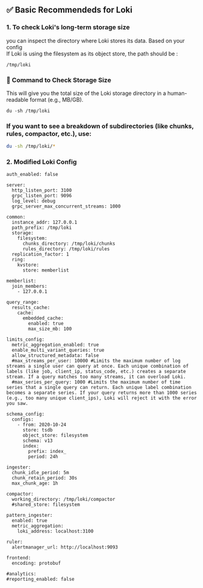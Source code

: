 ## ✅ Basic Recommendeds for Loki

### 1. To check Loki's long-term storage size  
you can inspect the directory where Loki stores its data. Based on your config  
If Loki is using the filesystem as its object store, the path should be :
```
/tmp/loki
```

### 🧾 Command to Check Storage Size  
This will give you the total size of the Loki storage directory in a human-readable format (e.g., MB/GB).
```
du -sh /tmp/loki
```

### If you want to see a breakdown of subdirectories (like chunks, rules, compactor, etc.), use:
```sh
du -sh /tmp/loki/*
```

### 2. Modified Loki Config
```
auth_enabled: false

server:
  http_listen_port: 3100
  grpc_listen_port: 9096
  log_level: debug
  grpc_server_max_concurrent_streams: 1000

common:
  instance_addr: 127.0.0.1
  path_prefix: /tmp/loki
  storage:
    filesystem:
      chunks_directory: /tmp/loki/chunks
      rules_directory: /tmp/loki/rules
  replication_factor: 1
  ring:
    kvstore:
      store: memberlist

memberlist:
  join_members:
    - 127.0.0.1

query_range:
  results_cache:
    cache:
      embedded_cache:
        enabled: true
        max_size_mb: 100

limits_config:
  metric_aggregation_enabled: true
  enable_multi_variant_queries: true
  allow_structured_metadata: false
  #max_streams_per_user: 10000 #Limits the maximum number of log streams a single user can query at once. Each unique combination of labels (like job, client_ip, status_code, etc.) creates a separate stream. If a query matches too many streams, it can overload Loki.
  #max_series_per_query: 1000 #Limits the maximum number of time series that a single query can return. Each unique label combination becomes a separate series. If your query returns more than 1000 series (e.g., too many unique client_ips), Loki will reject it with the error you saw.

schema_config:
  configs:
    - from: 2020-10-24
      store: tsdb
      object_store: filesystem
      schema: v13
      index:
        prefix: index_
        period: 24h

ingester:
  chunk_idle_period: 5m
  chunk_retain_period: 30s
  max_chunk_age: 1h

compactor:
  working_directory: /tmp/loki/compactor
  #shared_store: filesystem

pattern_ingester:
  enabled: true
  metric_aggregation:
    loki_address: localhost:3100

ruler:
  alertmanager_url: http://localhost:9093

frontend:
  encoding: protobuf

#analytics:
#reporting_enabled: false
```
